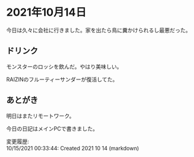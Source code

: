 # 2021年10月14日

今日は久々に会社に行きました。家を出たら鳥に糞かけられるし最悪だった。

## ドリンク

モンスターのロッシを飲んだ。やはり美味しい。

RAIZINのフルーティーサンダーが復活してた。

## あとがき

明日はまたリモートワーク。

今日の日記はメインPCで書きました。

変更履歴:  
10/15/2021 00:33:44: Created 2021 10 14 (markdown)  
